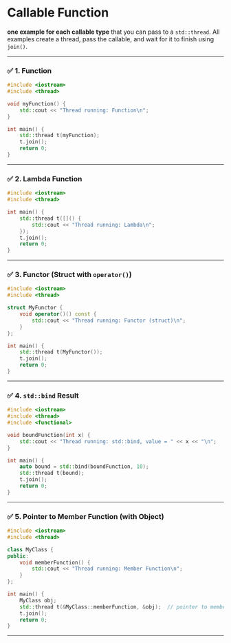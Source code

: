 # Callable Function
**one example for each callable type** that you can pass to a `std::thread`. All examples create a thread, pass the callable, and wait for it to finish using `join()`.

---

### ✅ 1. **Function**

```cpp
#include <iostream>
#include <thread>

void myFunction() {
    std::cout << "Thread running: Function\n";
}

int main() {
    std::thread t(myFunction);
    t.join();
    return 0;
}
```

---

### ✅ 2. **Lambda Function**

```cpp
#include <iostream>
#include <thread>

int main() {
    std::thread t([]() {
        std::cout << "Thread running: Lambda\n";
    });
    t.join();
    return 0;
}
```

---

### ✅ 3. **Functor (Struct with `operator()`)**

```cpp
#include <iostream>
#include <thread>

struct MyFunctor {
    void operator()() const {
        std::cout << "Thread running: Functor (struct)\n";
    }
};

int main() {
    std::thread t(MyFunctor());
    t.join();
    return 0;
}
```

---

### ✅ 4. **`std::bind` Result**

```cpp
#include <iostream>
#include <thread>
#include <functional>

void boundFunction(int x) {
    std::cout << "Thread running: std::bind, value = " << x << "\n";
}

int main() {
    auto bound = std::bind(boundFunction, 10);
    std::thread t(bound);
    t.join();
    return 0;
}
```

---

### ✅ 5. **Pointer to Member Function (with Object)**

```cpp
#include <iostream>
#include <thread>

class MyClass {
public:
    void memberFunction() {
        std::cout << "Thread running: Member Function\n";
    }
};

int main() {
    MyClass obj;
    std::thread t(&MyClass::memberFunction, &obj);  // pointer to member function + object pointer
    t.join();
    return 0;
}
```

---